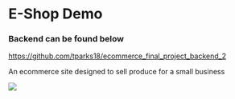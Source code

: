 # E-Shop Demo

### Backend can be found below
https://github.com/tparks18/ecommerce_final_project_backend_2

An ecommerce site designed to sell produce for a small business

![](react-app-giphy.gif)
